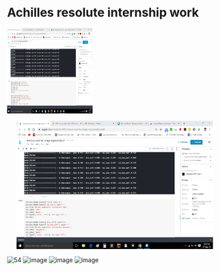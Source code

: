# Achilles resolute internship work

<img src="https://github.com/snehashis1997/Achilles-resolute-internship-work/blob/master/Results/DICELOSS_RUNET.png" width="200" height="200">

<p align="center">
  <img width="460" height="300" src="https://github.com/snehashis1997/Achilles-resolute-internship-work/blob/master/Results/DICELOSS_RUNET.png">
</p>

![54](https://user-images.githubusercontent.com/33135767/92498070-cadef380-f217-11ea-9ab2-190068a9cab6.png)
![image](https://user-images.githubusercontent.com/33135767/92499030-03cb9800-f219-11ea-9a7c-976b836a1de6.png)
![image](https://user-images.githubusercontent.com/33135767/92499064-0e862d00-f219-11ea-88f9-ec72f654bc57.png)
![image](https://user-images.githubusercontent.com/33135767/92499107-19d95880-f219-11ea-9ee0-9994645baa3d.png)

